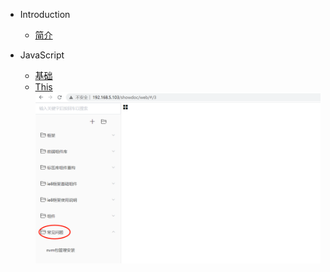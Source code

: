 - Introduction

  - [简介](README.md)

- JavaScript
  - [基础](/javascript/base.md)
  - [This](/javascript/this.md)
![data explorer](images/9.png "图片的名字")
